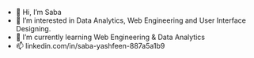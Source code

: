 - 👋 Hi, I’m Saba
- 👀 I’m interested in Data Analytics, Web Engineering and User Interface Designing.
- 🌱 I’m currently learning Web Engineering & Data Analytics
- 📫 linkedin.com/in/saba-yashfeen-887a5a1b9

<!---
sabay79/sabay79 is a ✨ special ✨ repository because its `README.md` (this file) appears on your GitHub profile.
You can click the Preview link to take a look at your changes.
--->
